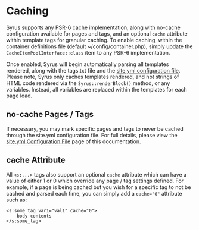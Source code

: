 
# Caching

Syrus supports any PSR-6 cache implementation, along with no-cache configuration available for pages and tags, and an optional `cache` attribute within template tags for granular caching.  To enable caching, within the container definitions file (default ~/config/container.php), simply update the `CacheItemPoolInterface::class` item to any PSR-6 implementation.

Once enabled, Syrus will begin automatically parsing all templates rendered, along with the tags.txt file and the [site.yml configuration file](site_yml.md).  Please note, Syrus only caches templates rendered, and not strings of HTML code rendered via the `Syrus::renderBlock()` method, or any variables.  Instead, all variables are replaced within the templates for each page load.


## no-cache Pages / Tags

If necessary, you may mark specific pages and tags to never be cached through the site.yml configuration file.  For full details, please view the [site.yml Configuration File](site_yml.md) page of this documentation.


## cache Attribute

All `<s:...>` tags also support an optional `cache` attribute which can have a value of either 1 or 0 which override any page / tag settings defined.  For example, if a page is being cached but you wish for a specific tag to not be cached and parsed each time, you can simply add a `cache="0"` attribute such as:

~~~
<s:some_tag var1="val1" cache="0">
    body contents
</s:some_tag>
~~~



